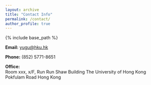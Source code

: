 ```yaml
---
layout: archive
title: "Contact Info"
permalink: /contact/
author_profile: true
---
```


{% include base_path %}

**Email:** yugu@hku.hk

**Phone:** (852) 5771-8651

**Office:**<br>
Room xxx, x/F, Run Run Shaw Building
The University of Hong Kong
Pokfulam Road
Hong Kong
